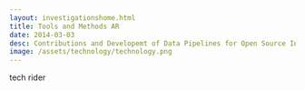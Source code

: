 ```yaml
---
layout: investigationshome.html
title: Tools and Methods AR
date: 2014-03-03
desc: Contributions and Developemt of Data Pipelines for Open Source Investigations
image: /assets/technology/technology.png
---
```


tech rider
